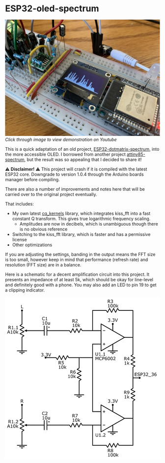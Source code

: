 # ESP32-oled-spectrum

[![Picture](/images/closeup.jpeg)](https://youtu.be/_1pETVk4ngk)
*Click through image to view demonstration on Youtube*

This is a quick adaptation of an old project, [ESP32-dotmatrix-spectrum](https://github.com/colonelwatch/ESP32-dotmatrix-spectrum), into the more accessible OLED. 
I borrowed from another project [attiny85-spectrum](https://github.com/colonelwatch/attiny85-spectrum), but the result was so appealing that I decided to share it!

⚠️ **Disclaimer!** ⚠️ This project will crash if it is compiled with the latest ESP32 core. Downgrade to version 1.0.4 through the Arduino boards manager before compiling.

There are also a number of improvements and notes here that will be carried over to the original project eventually.

That includes:
* My own latest [cq_kernels](https://github.com/colonelwatch/cq_kernel) library, which integrates kiss_fft into a fast constant Q transform. This gives true logarithmic frequency scaling.
  * Amplitudes are now in decibels, which is unambiguous though there is no obvious reference
* Switching to the kiss_fft library, which is faster and has a permissive license
* Other optimizations

If you are adjusting the settings, banding in the output means the FFT size is too small, however keep in mind that performance (refresh rate) and resolution (FFT size) are in a balance.

Here is a schematic for a decent amplification circuit into this project. It presents an impedance of at least 5k, which should be okay for line-level and definitely good with a phone. You may also add an LED to pin 19 to get a clipping indicator.

![Amplification circuit](/images/amplification.png)
